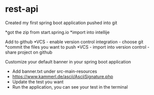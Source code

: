 # rest-api

Created my first spring boot application
pushed into git

*got the zip from start.spring.io
*import into intellije

Add to github
*VCS -  enable version control integration - choose git
*commit the files you want to push
*VCS - import into version control - share project on github

Customize your default banner in your spring boot application
* Add banner.txt under src-main-resources
* https://www.kammerl.de/ascii/AsciiSignature.php
* Update the test you want
* Run the application, you can see your test in the terminal
